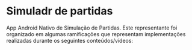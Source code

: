 #  Simuladr de partidas
App Android Nativo de Simulação de Partidas. Este representante foi organizado em algumas ramificações que representam implementações realizadas durante os seguintes conteúdos/vídeos:

